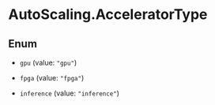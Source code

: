 # AutoScaling.AcceleratorType

## Enum


* `gpu` (value: `"gpu"`)

* `fpga` (value: `"fpga"`)

* `inference` (value: `"inference"`)


